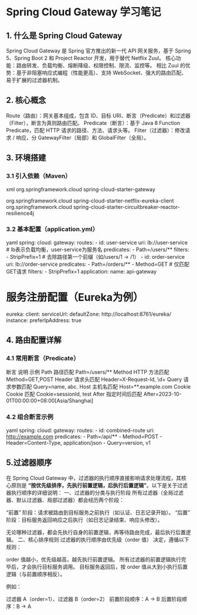 # Spring Cloud Gateway 学习笔记
## 1. 什么是 Spring Cloud Gateway
Spring Cloud Gateway 是 Spring 官方推出的新一代 API 网关服务，基于 Spring 5、Spring Boot 2 和 Project Reactor 开发，用于替代 Netflix Zuul。
核心功能：路由转发、负载均衡、熔断降级、权限控制、限流、监控等。
相比 Zuul 的优势：基于非阻塞响应式编程（性能更高）、支持 WebSocket、强大的路由匹配、易于扩展的过滤器机制。
## 2. 核心概念
Route（路由）：网关基本组成，包含 ID、目标 URI、断言（Predicate）和过滤器（Filter），断言为真则路由匹配。
Predicate（断言）：基于 Java 8 Function Predicate，匹配 HTTP 请求的路径、方法、请求头等。
Filter（过滤器）：修改请求 / 响应，分 GatewayFilter（局部）和 GlobalFilter（全局）。
## 3. 环境搭建
### 3.1 引入依赖（Maven）
xml
<dependency>
    <groupId>org.springframework.cloud</groupId>
    <artifactId>spring-cloud-starter-gateway</artifactId>
</dependency>

<!-- 结合服务发现（如Eureka） -->
<dependency>
    <groupId>org.springframework.cloud</groupId>
    <artifactId>spring-cloud-starter-netflix-eureka-client</artifactId>
</dependency>

<!-- 熔断支持 -->
<dependency>
    <groupId>org.springframework.cloud</groupId>
    <artifactId>spring-cloud-starter-circuitbreaker-reactor-resilience4j</artifactId>
</dependency> 

### 3.2 基本配置（application.yml）
yaml
spring:
  cloud:
    gateway:
      routes:
        - id: user-service
          uri: lb://user-service  # lb表示负载均衡，user-service为服务名
          predicates:
            - Path=/users/**
          filters:
            - StripPrefix=1  # 去除路径第一个前缀（如/users/1 → /1）
        - id: order-service
          uri: lb://order-service
          predicates:
            - Path=/orders/**
            - Method=GET  # 仅匹配GET请求
          filters:
            - StripPrefix=1
  application:
    name: api-gateway

# 服务注册配置（Eureka为例）
eureka:
  client:
    serviceUrl:
      defaultZone: http://localhost:8761/eureka/
  instance:
    preferIpAddress: true
## 4. 路由配置详解
### 4.1 常用断言（Predicate）
断言	说明	示例
Path	路径匹配	Path=/users/**
Method	HTTP 方法匹配	Method=GET,POST
Header	请求头匹配	Header=X-Request-Id, \d+
Query	请求参数匹配	Query=name, abc.
Host	主机名匹配	Host=**.example.com
Cookie	Cookie 匹配	Cookie=sessionId, test
After	指定时间后匹配	After=2023-10-01T00:00:00+08:00[Asia/Shanghai]
### 4.2 组合断言示例
yaml
spring:
  cloud:
    gateway:
      routes:
        - id: combined-route
          uri: http://example.com
          predicates:
            - Path=/api/**
            - Method=POST
            - Header=Content-Type, application/json
            - Query=version, v1
## 5.过滤器顺序
在 Spring Cloud Gateway 中，过滤器的执行顺序直接影响请求处理流程，其核心原则是 **“按优先级排序，先执行前置逻辑，后执行后置逻辑”**。以下是关于过滤器执行顺序的详细说明：
一、过滤器的分类与执行阶段
所有过滤器（全局过滤器、默认过滤器、局部过滤器）都会经历两个阶段：

“前置” 阶段：请求被路由到目标服务之前执行（如认证、日志记录开始）。
“后置” 阶段：目标服务返回响应之后执行（如日志记录结束、响应头修改）。

无论哪种过滤器，都会先执行自身的前置逻辑，再等待路由完成，最后执行后置逻辑。
二、核心排序规则
过滤器的执行顺序由优先级（order 值） 决定，遵循以下规则：

order 值越小，优先级越高，越先执行前置逻辑。
所有过滤器的前置逻辑执行完毕后，才会执行目标服务调用。
目标服务返回后，按 order 值从大到小执行后置逻辑（与前置顺序相反）。

例如：

过滤器 A（order=1）、过滤器 B（order=2）
前置阶段顺序：A → B
后置阶段顺序：B → A